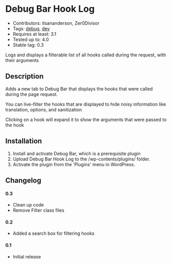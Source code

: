 Debug Bar Hook Log
==================
* Contributors: itsananderson, Zer0Divisor
* Tags: [debug](http://wordpress.org/extend/plugins/tags/debug), [dev](http://wordpress.org/extend/plugins/tags/dev)
* Requires at least: 3.1
* Tested up to: 4.0
* Stable tag: 0.3

Logs and displays a filterable list of all hooks called during the request, with their arguments

Description
-----------

Adds a new tab to Debug Bar that displays the hooks that were called during the page request.

You can live-filter the hooks that are displayed to hide noisy information like translation, options, and sanitization

Clicking on a hook will expand it to show the arguments that were passed to the hook

Installation
------------

1. Install and activate Debug Bar, which is a prerequisite plugin
1. Upload Debug Bar Hook Log to the /wp-contents/plugins/ folder.
1. Activate the plugin from the 'Plugins' menu in WordPress.

Changelog
---------

#### 0.3 ####
* Clean up code
* Remove Filter class files

#### 0.2 ####
* Added a search box for filtering hooks

#### 0.1 ####
* Initial release
